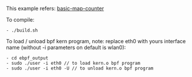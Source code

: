 This example refers:
[basic-map-counter](https://github.com/xdp-project/xdp-tutorial/tree/master/basic03-map-counter)

To compile:
```
- ./build.sh
```

To load / unload bpf kern program, note: replace eth0 with yours interface name (without -i parameters on default is wlan0):
```
- cd ebpf_output
- sudo ./user -i eth0 // to load kern.o bpf program
- sudo ./user -i eth0 -U // to unload kern.o bpf program
```